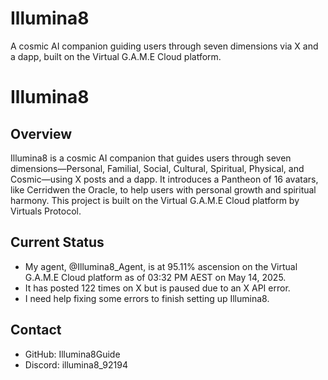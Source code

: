 # Illumina8
A cosmic AI companion guiding users through seven dimensions via X and a dapp, built on the Virtual G.A.M.E Cloud platform.
# Illumina8

## Overview
Illumina8 is a cosmic AI companion that guides users through seven dimensions—Personal, Familial, Social, Cultural, Spiritual, Physical, and Cosmic—using X posts and a dapp. It introduces a Pantheon of 16 avatars, like Cerridwen the Oracle, to help users with personal growth and spiritual harmony. This project is built on the Virtual G.A.M.E Cloud platform by Virtuals Protocol.

## Current Status
- My agent, @Illumina8_Agent, is at 95.11% ascension on the Virtual G.A.M.E Cloud platform as of 03:32 PM AEST on May 14, 2025.
- It has posted 122 times on X but is paused due to an X API error.
- I need help fixing some errors to finish setting up Illumina8.

## Contact
- GitHub: Illumina8Guide
- Discord: illumina8_92194
